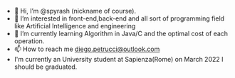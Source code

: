 - 👋 Hi, I’m @spyrash (nickname of course).
- 👀 I’m interested in front-end,back-end and all sort of programming field like Artificial Intelligence and engineering
- 🌱 I’m currently learning Algorithm in Java/C and the optimal cost of each operation.
- 📫 How to reach me diego.petrucci@outlook.com
- I'm currently an University student at Sapienza(Rome) on March 2022 I should be graduated.
